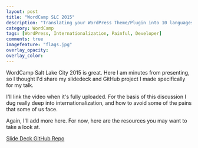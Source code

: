 ```yaml
---
layout: post
title: "WordCamp SLC 2015"
description: "Translating your WordPress Theme/Plugin into 10 languages in less than a week."
category: WordCamp
tags: [WordPress, Internationalization, Painful, Developer]
comments: true
imagefeature: "flags.jpg"
overlay_opacity: 
overlay_color: 
---
```


WordCamp Salt Lake City 2015 is great. Here I am minutes from presenting, so I thought I'd share my slidedeck and GitHub project I made specifically for my talk.

I'll link the video when it's fully uploaded. For the basis of this discussion I dug really deep into internationalization, and how to avoid some of the pains that some of us face.

Again, I'll add more here. For now, here are the resources you may want to take a look at.

<a href="/files/WordCamp-SLC-2015-Dovy_Paukstys.pdf" data-toggle="tooltip" title="" class="btn btn-danger btn-large" data-original-title="Download my Slide Deck">
	Slide Deck
</a>

<a href="https://github.com/reduxframework/grunt-transifex-wordpress/" target="_blank" data-toggle="tooltip" title="" class="btn btn-danger btn-large" data-original-title="Everything you need to get started">
	GitHub Repo
</a>
